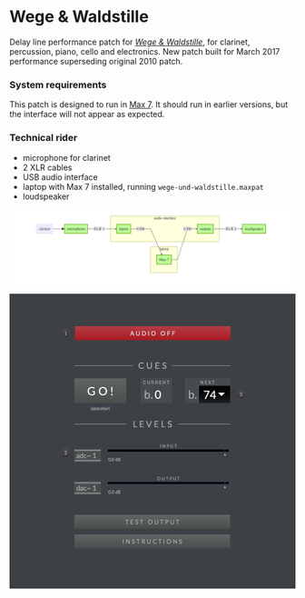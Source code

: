 # Wege & Waldstille

Delay line performance patch for [_Wege & Waldstille_](http://chrisswithinbank.net/2010/04/wegen-und-waldstille/), for clarinet, percussion, piano, cello and electronics. New patch built for March 2017 performance superseding original 2010 patch.

### System requirements

This patch is designed to run in [Max 7](https://cycling74.com/products/max/). It should run in earlier versions, but the interface will not appear as expected.

### Technical rider

* microphone for clarinet
* 2 XLR cables
* USB audio interface
* laptop with Max 7 installed, running `wege-und-waldstille.maxpat`
* loudspeaker

![Block diagram of electronics set-up](notes/block-diagram.mmd.png)

![Performance patch running in Max 7](notes/wege-und-waldstille.png)
